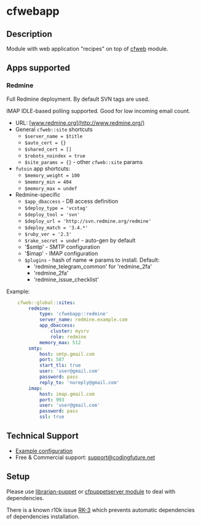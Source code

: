 # cfwebapp

## Description

Module with web application "recipes" on top of [cfweb](https://github.com/codingfuture/puppet-cfweb) module.

## Apps supported

### Redmine

Full Redmine deployment. By default SVN tags are used.

IMAP IDLE-based polling supported. Good for low incoming email count.

* URL: [www.redmine.org](http://www.redmine.org/)
* General `cfweb::site` shortcuts
    * `$server_name = $title`
    * `$auto_cert = {}`
    * `$shared_cert = []`
    * `$robots_noindex = true`
    * `$site_params = {}` - other `cfweb::site` params
* `futoin` app shortcuts:
    * `$memory_weight = 100`
    * `$memory_min = 404`
    * `$memory_max = undef`
* Redmine-specific
    * `$app_dbaccess` - DB access definition
    * `$deploy_type = 'vcstag'`
    * `$deploy_tool = 'svn'`
    * `$deploy_url = 'http://svn.redmine.org/redmine'`
    * `$deploy_match = '3.4.*'`
    * `$ruby_ver = '2.3'`
    * `$rake_secret = undef` - auto-gen by default
    * '$smtp' - SMTP configuration
    * '$imap' - IMAP configuration
    * `$plugins` - hash of name => params to install. Default:
        * 'redmine_telegram_common' for 'redmine_2fa'
        * 'redmine_2fa'
        * 'redmine_issue_checklist'

Example:

```yaml
    cfweb::global::sites:
        redmine:
            type: 'cfwebapp::redmine'
            server_name: redmine.example.com
            app_dbaccess:
                cluster: mysrv
                role: redmine
            memory_max: 512
        smtp:
            host: smtp.gmail.com
            port: 587
            start_tls: true
            user: 'user@gmail.com'
            password: pass
            reply_to: 'noreply@gmail.com'
        imap:
            host: imap.gmail.com
            port: 993
            user: 'user@gmail.com'
            password: pass
            ssl: true
```


## Technical Support

* [Example configuration](https://github.com/codingfuture/puppet-test)
* Free & Commercial support: [support@codingfuture.net](mailto:support@codingfuture.net)

## Setup

Please use [librarian-puppet](https://rubygems.org/gems/librarian-puppet/) or
[cfpuppetserver module](https://forge.puppetlabs.com/codingfuture/cfpuppetserver) to deal with dependencies.

There is a known r10k issue [RK-3](https://tickets.puppetlabs.com/browse/RK-3) which prevents
automatic dependencies of dependencies installation.
